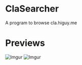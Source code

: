 # ClaSearcher
A program to browse cla.higuy.me   
# Previews
![Imgur](https://imgur.com/c1EflkF.png)
![Imgur](https://imgur.com/xyce6k3.png)
